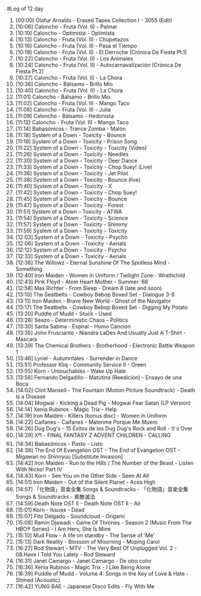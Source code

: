 #Log of 12 day

1. [00:00] Ólafur Arnalds - Erased Tapes Collection I - 3055 (Edit)
1. [10:06] Caloncho - Fruta (Vol. II) - Palmar
1. [10:10] Caloncho - Optimista - Optimista
1. [10:13] Caloncho - Fruta (Vol. II) - Chupetazos
1. [10:16] Caloncho - Fruta (Vol. II) - Pasa el Tiempo
1. [10:19] Caloncho - Fruta (Vol. II) - El Derroche (Crónica De Fiesta Pt.1)
1. [10:22] Caloncho - Fruta (Vol. II) - Los Animales
1. [10:24] Caloncho - Fruta (Vol. II) - Autocarnavalización (Crónica De Fiesta Pt.2)
1. [10:27] Caloncho - Fruta (Vol. II) - La Chora
1. [10:36] Caloncho - Bálsamo - Brillo Mio
1. [10:40] Caloncho - Fruta (Vol. II) - La Chora
1. [11:01] Caloncho - Bálsamo - Brillo Mio
1. [11:02] Caloncho - Fruta (Vol. II) - Mango Taco
1. [11:06] Caloncho - Fruta (Vol. II) - Julia
1. [11:09] Caloncho - Bálsamo - Hedonista
1. [11:12] Caloncho - Fruta (Vol. II) - Mango Taco
1. [11:14] Babasónicos - Trance Zomba - Malón
1. [11:18] System of a Down - Toxicity - Bounce
1. [11:19] System of a Down - Toxicity - Prison Song
1. [11:22] System of a Down - Toxicity - Toxicity (Video)
1. [11:26] System of a Down - Toxicity - Needles
1. [11:30] System of a Down - Toxicity - Deer Dance
1. [11:33] System of a Down - Toxicity - Chop Suey! (Live)
1. [11:36] System of a Down - Toxicity - Jet Pilot
1. [11:38] System of a Down - Toxicity - Bounce (live)
1. [11:40] System of a Down - Toxicity - X
1. [11:42] System of a Down - Toxicity - Chop Suey!
1. [11:45] System of a Down - Toxicity - Bounce
1. [11:47] System of a Down - Toxicity - Forest
1. [11:51] System of a Down - Toxicity - ATWA
1. [11:54] System of a Down - Toxicity - Science
1. [11:57] System of a Down - Toxicity - Shimmy
1. [11:59] System of a Down - Toxicity - Toxicity
1. [12:03] System of a Down - Toxicity - Psycho
1. [12:06] System of a Down - Toxicity - Aerials
1. [12:12] System of a Down - Toxicity - Psycho
1. [12:33] System of a Down - Toxicity - Aerials
1. [12:36] The Willowz - Eternal Sunshine Of The Spotless Mind - Something
1. [12:40] Iron Maiden - Women in Uniform / Twilight Zone - Wrathchild
1. [12:43] Pink Floyd - Atom Heart Mother - Summer '68
1. [12:58] Max Richter - From Sleep - Dream 8 (late and soon)
1. [13:10] The Seatbelts - Cowboy Bebop Boxed Set - Dialogue 3-8
1. [13:11] Iron Maiden - Brave New World - Ghost of the Navigator
1. [13:17] The Seatbelts - Cowboy Bebop Boxed Set - Digging My Potato
1. [13:20] Puddle of Mudd - Stuck - Used
1. [13:28] Seazo - Deterministic Chaos - Politics
1. [13:30] Santa Sabina - Espiral - Humo Canción
1. [13:35] John Frusciante - Niandra LaDes And Usually Just A T-Shirt - Mascara
1. [13:39] The Chemical Brothers - Brotherhood - Electronic Battle Weapon 1
1. [13:46] Lyriel - Autumntales - Surrender in Dance
1. [13:51] Professor Kliq - Community Service II - Green
1. [13:55] Korn - Untouchables - Wake Up Hate
1. [13:58] Fernando Delgadillo - Matutina (Reedición) - Ensayo de una Boca
1. [14:02] Clint Mansell - The Fountain (Motion Picture Soundtrack) - Death Is a Disease
1. [14:04] Mogwai - Kicking a Dead Pig - Mogwai Fear Satan (LP Version)
1. [14:14] Xenia Rubinos - Magic Trix - Help
1. [14:19] Iron Maiden - Killers (bonus disc) - Women in Uniform
1. [14:22] Caifanes - Caifanes - Matenme Porque Me Muero
1. [14:26] Dug Dug's - 15 Éxitos de los Dug Dug's Rock and Roll - It`s Over
1. [14:29] Xºî - FINAL FANTASY Z ADVENT CHILDREN - CALLING
1. [14:34] Babasónicos - Pasto - Listo
1. [14:38] The End Of Evangelion OST - The End of Evangelion OST - Migawari no Shinnyuu [Substitute Invasion]
1. [14:42] Iron Maiden - Run to the Hills / The Number of the Beast - Listen With Nicko! Part IV
1. [14:43] Korn - See You on the Other Side - Seen At All
1. [14:51] Iron Maiden - Out of the Silent Planet - Aces High
1. [14:57] 「化物語」音楽全集 Songs & Soundtracks - 「化物語」音楽全集 Songs & Soundtracks - 素敵滅法
1. [14:59] Death Note OST II - Death Note OST II - Air
1. [15:01] Korn - Issues - Dead
1. [15:07] Fito Delgado - Soundcloud - Origami
1. [15:08] Ramin Djawadi - Game Of Thrones - Season 2 (Music From The HBO® Series) - I Am Hers, She Is Mine
1. [15:10] Mud Flow - A life on standby - The Sense of 'Me'
1. [15:13] Dark Reality - Blossom of Mourning - Moping Carol
1. [16:27] Rod Stewart - MTV - The Very Best Of Unplugged Vol. 2 - 08.Have I Told You Lately - Rod Steward
1. [16:31] Janet Camargo - Janet Camargo - De otro color
1. [16:36] Xenia Rubinos - Magic Trix - I Like Being Alone
1. [16:39] Puddle of Mudd - Volume 4: Songs in the Key of Love & Hate - Stoned (Acoustic)
1. [16:42] YUNG BAE - Japanese Disco Edits - Fly With Me
